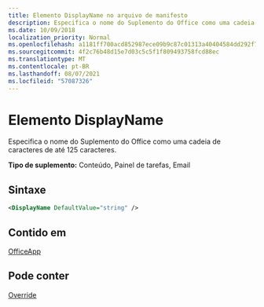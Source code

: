 ```yaml
---
title: Elemento DisplayName no arquivo de manifesto
description: Especifica o nome do Suplemento do Office como uma cadeia de caracteres de até 125 caracteres.
ms.date: 10/09/2018
localization_priority: Normal
ms.openlocfilehash: a1181ff700acd852987ece09b9c87c01313a40404584dd292f7adb4364bdfcb4
ms.sourcegitcommit: 4f2c76b48d15e7d03c5c5f1f809493758fcd88ec
ms.translationtype: MT
ms.contentlocale: pt-BR
ms.lasthandoff: 08/07/2021
ms.locfileid: "57087326"
---
```

# <a name="displayname-element"></a>Elemento DisplayName

Especifica o nome do Suplemento do Office como uma cadeia de caracteres de até 125 caracteres.

**Tipo de suplemento:** Conteúdo, Painel de tarefas, Email

## <a name="syntax"></a>Sintaxe

```XML
<DisplayName DefaultValue="string" />
```

## <a name="contained-in"></a>Contido em

[OfficeApp](officeapp.md)


## <a name="can-contain"></a>Pode conter

[Override](override.md)

